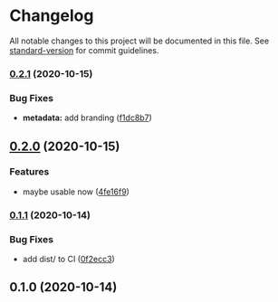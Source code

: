 # Changelog

All notable changes to this project will be documented in this file. See [standard-version](https://github.com/conventional-changelog/standard-version) for commit guidelines.

### [0.2.1](https://github.com/boneskull/more-linked-issues-action/compare/v0.2.0...v0.2.1) (2020-10-15)

### Bug Fixes

- **metadata:** add branding ([f1dc8b7](https://github.com/boneskull/more-linked-issues-action/commit/f1dc8b7fe9e57b355395d4919da693701dff35d3))

## [0.2.0](https://github.com/boneskull/more-linked-issues-action/compare/v0.1.1...v0.2.0) (2020-10-15)

### Features

- maybe usable now ([4fe16f9](https://github.com/boneskull/more-linked-issues-action/commit/4fe16f9542ff9f6c0922f5d315eacbede8c81f26))

### [0.1.1](https://github.com/boneskull/more-linked-issues-action/compare/v0.1.0...v0.1.1) (2020-10-14)

### Bug Fixes

- add dist/ to CI ([0f2ecc3](https://github.com/boneskull/more-linked-issues-action/commit/0f2ecc3bd7ecc72de91a1d5d2c384ff15a890593))

## 0.1.0 (2020-10-14)
